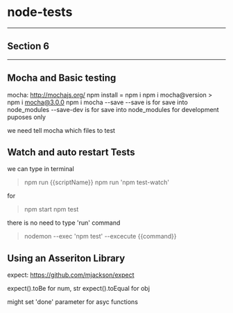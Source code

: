# node-tests
---

## Section 6
---

## Mocha and Basic testing
mocha: http://mochajs.org/
npm install = npm i
npm i mocha@version > npm i mocha@3.0.0
npm i mocha --save
  --save      is for save into node_modules
  --save-dev  is for save into node_modules for development puposes only

we need tell mocha which files to test

## Watch and auto restart Tests
we can type in terminal
  > npm run {{scriptName}}
  > npm run 'npm test-watch'

  for 
  > npm start
  > npm test

  there is no need to type 'run' command

  > nodemon --exec 'npm test'
  --excecute {{command}}

## Using an Asseriton Library
expect: https://github.com/mjackson/expect

expect().toBe       for num, str
expect().toEqual    for obj

might set 'done' parameter for asyc functions